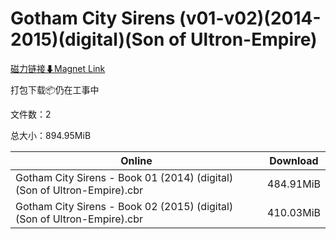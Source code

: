 # Gotham City Sirens (v01-v02)(2014-2015)(digital)(Son of Ultron-Empire)

[磁力链接⬇Magnet Link](magnet:?xt=urn:btih:8999994d57817c0a396cb20f4e51a39089f244d9&dn=Gotham%20City%20Sirens%20%28v01-v02%29%282014-2015%29%28digital%29%28Son%20of%20Ultron-Empire%29)

打包下载📦仍在工事中

文件数：2

总大小：894.95MiB

Online | Download
--- | ---
Gotham City Sirens - Book 01 (2014) (digital) (Son of Ultron-Empire).cbr | 484.91MiB
Gotham City Sirens - Book 02 (2015) (digital) (Son of Ultron-Empire).cbr | 410.03MiB